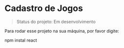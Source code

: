 # Cadastro de Jogos #

> Status do projeto: Em desenvolvimento

Para rodar esse projeto na sua máquina, por favor digite:


npm instal react
                 
                 












